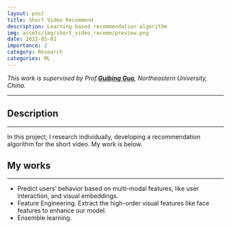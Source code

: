 ```yaml
---
layout: post
title: Short Video Recommend
description: Learning-based recommendation algorithm
img: assets/img/short_video_recomm/preview.png
date: 2022-05-01
importance: 2
category: Research
categories: ML
---
```

*This work is supervised by Prof.**[Guibing Guo](https://scholar.google.com/citations?user=YMXJa2EAAAAJ&hl=en)**, Northeastern University, China.*

***
## Description
***
In this project, I research individually, developing a recommendation algorithm for the short video. My work is below.

## My works
***
- Predict users’ behavior based on multi-modal features, like user interaction, and visual embeddings.
- Feature Engineering. Extract the high-order visual features like face features to enhance our model.
- Ensemble learning. 
